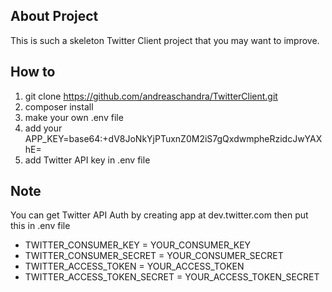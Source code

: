 ## About Project
This is such a skeleton Twitter Client project that you may want to improve.

## How to
1. git clone https://github.com/andreaschandra/TwitterClient.git
2. composer install
3. make your own .env file
4. add your APP_KEY=base64:+dV8JoNkYjPTuxnZ0M2iS7gQxdwmpheRzidcJwYAXhE=
5. add Twitter API key in .env file


## Note
You can get Twitter API Auth by creating app at dev.twitter.com
then put this in .env file
- TWITTER_CONSUMER_KEY = 	YOUR_CONSUMER_KEY
- TWITTER_CONSUMER_SECRET = 	YOUR_CONSUMER_SECRET
- TWITTER_ACCESS_TOKEN = YOUR_ACCESS_TOKEN
- TWITTER_ACCESS_TOKEN_SECRET = YOUR_ACCESS_TOKEN_SECRET